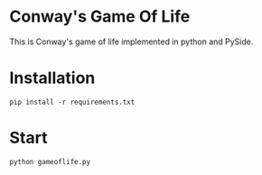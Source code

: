 # Conway's Game Of Life

This is Conway's game of life implemented in python and PySide.

# Installation
    pip install -r requirements.txt

# Start

    python gameoflife.py
